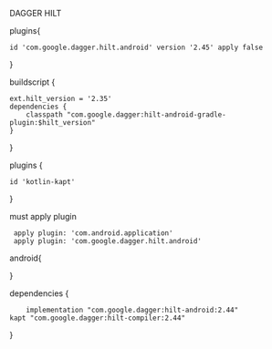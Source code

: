 DAGGER HILT

plugins{

    id 'com.google.dagger.hilt.android' version '2.45' apply false
    
}

buildscript {

    ext.hilt_version = '2.35'
    dependencies {
        classpath "com.google.dagger:hilt-android-gradle-plugin:$hilt_version"
    }
}

plugins {

    id 'kotlin-kapt'
}

must apply plugin

     apply plugin: 'com.android.application'
     apply plugin: 'com.google.dagger.hilt.android'


android{

}

dependencies {

        implementation "com.google.dagger:hilt-android:2.44"
    kapt "com.google.dagger:hilt-compiler:2.44"
 
  }
  
